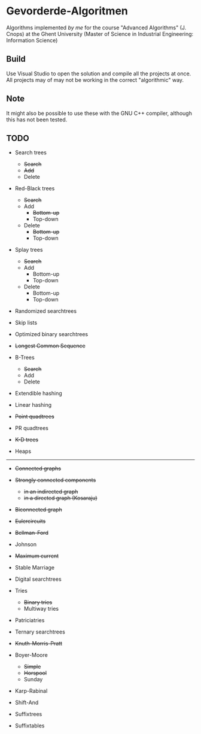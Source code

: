 # Gevorderde-Algoritmen
Algorithms implemented *by me* for the course "Advanced Algorithms" (J. Cnops) at the Ghent University (Master of Science in Industrial Engineering: Information Science)

## Build
Use Visual Studio to open the solution and compile all the projects at once. All projects may of may not be working in the correct "algorithmic" way. 

## Note
It might also be possible to use these with the GNU C++ compiler, although this has not been tested.

## TODO
* Search trees
	* ~~Search~~	
	* ~~Add~~
	* Delete
* Red-Black trees
	* ~~Search~~	
	* Add
		* ~~Bottom-up~~
		* Top-down
	* Delete
		* ~~Bottom-up~~
		* Top-down

* Splay trees
	* ~~Search~~
	* Add
		* Bottom-up
		* Top-down
	* Delete
		* Bottom-up
		* Top-down
		
* Randomized searchtrees

* Skip lists

* Optimized binary searchtrees

* ~~Longest Common Sequence~~

* B-Trees
	* ~~Search~~
	* Add
	* Delete
	
* Extendible hashing
* Linear hashing

* ~~Point quadtrees~~
* PR quadtrees
* ~~K-D trees~~

* Heaps

----------------- 
* ~~Connected graphs~~

* ~~Strongly connected components~~
	* ~~in an indirected graph~~
	* ~~in a directed graph (Kosaraju)~~
	
* ~~Biconnected graph~~
 
* ~~Eulercircuits~~

* ~~Bellman-Ford~~

* Johnson

* ~~Maximum current~~

* Stable Marriage

* Digital searchtrees

* Tries
	* ~~Binary tries~~
	* Multiway tries

* Patriciatries

* Ternary searchtrees

* ~~Knuth-Morris-Pratt~~

* Boyer-Moore
	* ~~Simple~~
	* ~~Horspool~~
	* Sunday

* Karp-Rabinal

* Shift-And

* Suffixtrees

* Suffixtables

